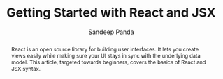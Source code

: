 ---
sections: [reactjs]
link: https://www.sitepoint.com/getting-started-react-jsx/
title: "Getting Started with React and JSX"
author: "Sandeep Panda"
publishedAt: 2016-04-14T00:00:00.000Z
type: [article]
topics: [jsx, get_started]
suggestedBy: [andreamangano]
createdAt: 2018-03-12T21:55:17.807Z
reference: aHR0cHM6Ly93d3cuc2l0ZXBvaW50LmNvbS9nZXR0aW5nLXN0YXJ0ZWQtcmVhY3QtanN4Lw
slug: getting-started-with-react-and-jsx-by-sandeep-panda
abstract: "React is an open source library for building user interfaces. It lets you create views easily while making sure your UI stays in sync with the underlying data model. This article, targeted towards beginners, covers the basics of React and JSX syntax."
---